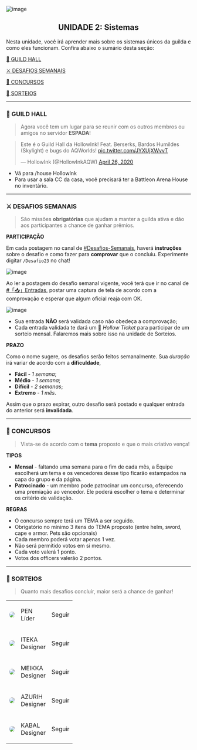 ![image](https://user-images.githubusercontent.com/49551386/78537403-d2f8ba00-77c5-11ea-85be-7282cb91d459.png)

<center>
 <h2>UNIDADE 2: Sistemas</h2>
</center>
 
<p align="justify">Nesta unidade, você irá aprender mais sobre os sistemas únicos da guilda e como eles funcionam. Confira abaixo o sumário desta seção:</p>
 
[🏰 GUILD HALL](#-guild-hall)

[⚔️ DESAFIOS SEMANAIS](#-desafios-semanais)

[💈 CONCURSOS](#-concursos)

[🎁 SORTEIOS](#-sorteios) 
<hr>

### **🏰 GUILD HALL**
> Agora você tem um lugar para se reunir com os outros membros ou amigos no servidor **ESPADA**! 

<blockquote class="twitter-tweet"><p lang="pt" dir="ltr">Este é o Guild Hall da HollowInk! Feat. Berserks, Bardos Humildes (Skylight) e bugs do AQWorlds! <a href="https://t.co/JYXUjXWvvT">pic.twitter.com/JYXUjXWvvT</a></p>&mdash; HollowInk (@HollowInkAQW) <a href="https://twitter.com/HollowInkAQW/status/1254262003675336704?ref_src=twsrc%5Etfw">April 26, 2020</a></blockquote> <script async src="https://platform.twitter.com/widgets.js" charset="utf-8"></script>

- Vá para /house HollowInk
- Para usar a sala CC da casa, você precisará ter a Battleon Arena House no inventário.

<hr>


### **⚔️ DESAFIOS SEMANAIS**

> São missões **obrigatórias** que ajudam a manter a guilda ativa e dão aos participantes a chance de ganhar prêmios. 

**PARTICIPAÇÃO**

Em cada postagem no canal de [#Desafios-Semanais](Link), haverá **instruções** sobre o desafio e como fazer para **comprovar** que o concluiu. Experimente digitar `/Desafio23` no chat!

![image](https://media.giphy.com/media/YrBVfUB85d5t4f05Cg/source.gif)

Ao ler a postagem do desafio semanal vigente, você terá que ir no canal de [#「📥」Entradas](https://discord.gg/4gCenKW), postar uma captura de tela de acordo com a comprovação e esperar que algum oficial reaja com OK.

![image](https://i.imgur.com/Rpeh4XG.png)

- Sua entrada **NÃO** será validada caso não obedeça a comprovação;
- Cada entrada validada te dará um 🎫 _Hollow Ticket_ para participar de um sorteio mensal. Falaremos mais sobre isso na unidade de Sorteios.

**PRAZO**

Como o nome sugere, os desafios serão feitos semanalmente. Sua _duração_ irá variar de acordo com a **dificuldade**,

- **Fácil** - _1 semana_;
- **Médio** - _1 semana_;
- **Difícil** - _2 semanas_;
- **Extremo** - _1 mês_.

Assim que o prazo expirar, outro desafio será postado e qualquer entrada do anterior será **invalidada**.

<hr>

### **💈 CONCURSOS**

> Vista-se de acordo com o **tema** proposto e que o mais criativo vença!

**TIPOS**

- **Mensal** - faltando uma semana para o fim de cada mês, a Equipe escolherá um tema e os vencedores desse tipo ficarão estampados na capa do grupo e da página.
- **Patrocinado** - um membro pode patrocinar um concurso, oferecendo uma premiação ao vencedor. Ele poderá escolher o tema e determinar os critério de validação.

**REGRAS**

- O concurso sempre terá um TEMA a ser seguido.
- Obrigatório no mínimo 3 itens do TEMA proposto (entre helm, sword, cape e armor. Pets são opcionais)
- Cada membro poderá votar apenas 1 vez. 
- Não será permitido votos em si mesmo.
- Cada voto valerá 1 ponto. 
- Votos dos officers valerão 2 pontos. 

<hr>

### **🎁 SORTEIOS**
> Quanto mais desafios concluir, maior será a chance de ganhar!


<div><table width="100%";><tr><td><img src="https://www.aq.com/img/icons/icon-charpage-artix.png" style="border-radius:20px;"></img></td><td><p align="left">PEN<br>Líder</p></td><td>Seguir</td></tr><tr><td><img src="https://www.aq.com/img/icons/icon-charpage-artix.png" style="border-radius:20px;"></img></td><td><p align="left">ITEKA<br>Designer</p></td><td>Seguir</td></tr><tr><td><img src="https://www.aq.com/img/icons/icon-charpage-artix.png" style="border-radius:20px;"></img></td><td><p align="left">MEIKKA<br>Designer</p></td><td>Seguir</td></tr><tr><td><img src="https://www.aq.com/img/icons/icon-charpage-artix.png" style="border-radius:20px;"></img></td><td ><p align="left">AZURIH<br>Designer</p></td><td>Seguir</td></tr><tr><td><img src="https://www.aq.com/img/icons/icon-charpage-artix.png" style="border-radius:20px;"></img></td><td><p align="left">KABAL<br>Designer</p></td><td>Seguir</td></tr></table></div>

